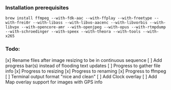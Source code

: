 
### Installation prerequisites

```
brew install ffmpeg --with-fdk-aac --with-ffplay --with-freetype --with-frei0r --with-libass --with-libvo-aacenc --with-libvorbis --with-libvpx --with-opencore-amr --with-openjpeg --with-opus --with-rtmpdump --with-schroedinger --with-speex --with-theora --with-tools --with-x265
```

### Todo:

 [x] Rename files after image resizing to be in continuous sequence
 [ ] Add progress bar(s) instead of flooding text updates
    [ ] Progress to gather file info
    [x] Progress to resizing
    [x] Progress to renaming
    [x] Progress to ffmpeg
 [ ] Terminal output format "nice and clean"
 [ ] Add Clock overlay
 [ ] Add Map overlay support for images with GPS info
